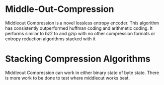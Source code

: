 # Middle-Out-Compression

Middleout Compression is a novel lossless entropy encoder. This algorithm has consistently outperformed huffman coding and arithmetic coding. It performs similar to bz2 to and gzip with no other compression formats or entropy reduction algorithms stacked with it

# Stacking Compression Algorithms

Middleout Compression can work in either binary state of byte state. There is more work to be done to test where middleout works best.

